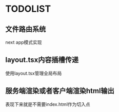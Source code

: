 # TODOLIST

## 文件路由系统

next app模式实现

## layout.tsx内容插槽传递

使用layout.tsx管理全局布局

## 服务端渲染或者客户端渲染html输出

表现下来就是不需要index.html作为切入点
